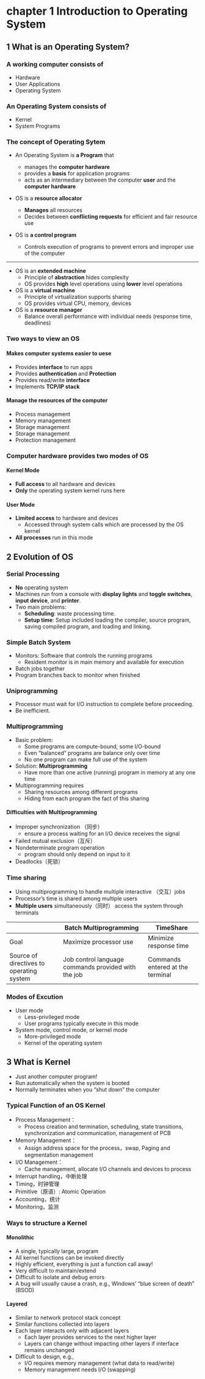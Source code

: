 # chapter 1 Introduction to Operating System

## 1 What is an Operating System?
### A working computer consists of
* Hardware
* User Applications
* Operating System

### An Operating System consists of
* Kernel
* System Programs 

### The concept of Operating Sytem
* An Operating System is **a Program** that
    * manages the **computer hardware**
    * provides a **basis** for application programs
    * acts as an intermediary between the computer **user** and the **computer hardware**

* OS is a **resource allocator**
    * **Manages** all resources
    * Decides between **conflicting requests** for efficient and fair resource use

* OS is **a control program**
    *  Controls execution of programs to prevent errors and improper use of the computer


-------


* OS is an **extended machine**
    * Principle of **abstraction** hides complexity
    * OS provides **high** level operations using **lower** level operations
* OS is a **virtual machine**
    * Principle of virtualization supports sharing
    * OS provides virtual CPU, memory, devices
* OS is a **resource manager**
    * Balance overall performance with individual needs (response time, deadlines)


### Two ways to view an OS
#### Makes computer systems easier to uese
* Provides **interface** to run apps
* Provides **authentication** and **Protection**
* Provides read/write **interface**
* Implements **TCP/IP stack**

#### Manage the resources of the computer
* Process management
* Memory management
* Storage management
* Storage management
* Protection management

### Computer hardware provides two modes of OS
#### Kernel Mode
* **Full access** to all hardware and devices
* **Only** the operating system kernel runs here

#### User Mode
* **Limited access** to hardware and devices
    * Accessed through system calls which are processed by the OS kernel
* **All processes** run in this mode

## 2 Evolution of OS
### Serial Processing
* **No** operating system
* Machines run from a console with **display lights** and **toggle switches**, **input device**, and **printer**. 
* Two main problems:                                
    * **Scheduling**: waste processing time.
    * **Setup time**: Setup included loading the compiler, source program, saving compiled program, and loading and linking.

### Simple Batch System
* Monitors: Software that controls the running programs
     * Resident monitor is in main memory and available for execution
* Batch jobs together
* Program branches back to monitor when finished

### Uniprogramming
* Processor must wait for I/O instruction to complete before proceeding.
* Be inefficient.

### Multiprogramming
* Basic problem:
    * Some programs are compute-bound, some I/O-bound
    * Even “balanced” programs are balance only over time
    * No one program can make full use of the system
* Solution: **Multiprogramming**
    * Have more than one active (running) program in memory at any one time
* Multiprogramming requires
    * Sharing resources among different programs
    * Hiding from each program the fact of this sharing
    
#### Difficulties with Multiprogramming
* Improper synchronization （同步）
    * ensure a process waiting for an I/O device receives the signal
* Failed mutual exclusion（互斥）
* Nondeterminate program operation
    * program should only depend on input to it
* Deadlocks（死锁）

### Time sharing
* Using multiprogramming to handle multiple interactive （交互）jobs
* Processor’s time is shared among multiple users
* **Multiple users** simultaneously（同时） access the system through terminals



|  | Batch Multiprogramming  | TimeShare |
| --- | --- | --- |
| Goal | Maximize processor use  | Minimize response time  |
| Source of directives to operating system  | Job control language commands provided with the job  | Commands entered at the terminal  |

### Modes of Excution
* User mode
    * Less-privileged mode
    * User programs typically execute in this mode
* System mode, control mode, or kernel mode
    * More-privileged mode
    * Kernel of the operating system


## 3 What is Kernel
* Just another computer program!
* Run automatically when the system is booted
* Normally terminates when you “shut down” the computer

### Typical Function of an OS Kernel
* Process Management：
    * Process creation and termination, scheduling, state transitions, synchronization and communication, management of PCB
* Memory Management：
    * Assign address space for the process，swap, Paging and segmentation management
* I/O Management：
    * Cache management, allocate I/O channels and devices to process
* Interrupt handling，中断处理
* Timing，时钟管理
* Primitive（原语）: Atomic Operation
* Accounting，统计
* Monitoring，监测

### Ways to structure a Kernel
#### Monolithic
* A single, typically large, program
* All kernel functions can be invoked directly
* Highly efficient, everything is just a function call away!
* Very difficult to maintain/extend
* Difficult to isolate and debug errors
* A bug will usually cause a crash, e.g., Windows’ “blue screen of death” (BSOD)

#### Layered
* Similar to network protocol stack concept
* Similar functions collected into layers
* Each layer interacts only with adjacent layers
    * Each layer provides services to the next higher layer
    * Layers can change without impacting other layers if interface remains unchanged
* Difficult to design, e.g.,
    * I/O requires memory management (what data to read/write)
    * Memory management needs I/O (swapping)



